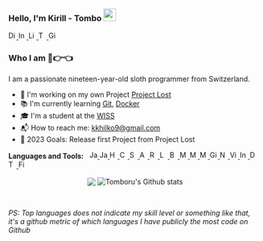 ### Hello, I'm Kirill - Tombo <img src="https://media.giphy.com/media/hvRJCLFzcasrR4ia7z/giphy.gif" width="25px">
<a href="https://discord.gg/BunKxCNTQ3">
  <img  alt="Discord Server" width="16px" color="white" src="https://www.iconsdb.com/icons/preview/gray/discord-xxl.png" />
</a>
<a href="https://www.instagram.com/tomboru/">
  <img  alt="Instagram" width="16px" src="https://www.iconsdb.com/icons/preview/gray/instagram-xxl.png" />
</a>
<a href="https://www.linkedin.com/in/kirill-khilko-bb7a95230/">
  <img  alt="LinkedIn" width="16px" src="https://www.iconsdb.com/icons/preview/gray/linkedin-xxl.png" />
</a>
<a href="https://www.twitch.tv/tomboru">
  <img  alt="Twitch" width="16px" src="https://www.iconsdb.com/icons/preview/gray/twitch-tv-xxl.png" />
</a>
<a href="https://github.com/Tomboru">
  <img  alt="Github" width="16px" src="https://www.iconsdb.com/icons/preview/gray/github-6-xxl.png" />
</a>

<br />

### Who I am 🥺👉👈

I am a passionate nineteen-year-old sloth programmer from Switzerland.
- 📓 I'm working on my own Project [Project Lost](https://projectlost.org)
- 📚 I'm currently learning [Git](https://git-scm.com/book), [Docker](https://docs.docker.com/)
- 🎓 I'm a student at the [WISS](https://www.wiss.ch/)
- 📬 How to reach me: kkhilko9@gmail.com <br>
- 📍 2023 Goals: Release first Project from Project Lost

**Languages and Tools:** &nbsp;
<a href="https://www.w3schools.com/js/">
  <img  alt="Javascript" width="16px" src="https://www.t-systems-mms.com/karriere/stellenboerse/img0.php?id=214.png" />
</a>
<a href="https://docs.oracle.com/en/java/">
  <img  alt="Java" width="16px" src="https://mpng.subpng.com/20180404/ebw/kisspng-java-programming-computer-programming-programming-coffee-jar-5ac598db779939.2171835915228991634899.jpg" />
</a>
<a href="https://www.w3schools.com/html/">
  <img  alt="HTML5" width="16px" src="https://cdn.icon-icons.com/icons2/2107/PNG/512/file_type_html_icon_130541.png" />
</a>
<a href="https://www.w3schools.com/css/">
  <img  alt="CSS/SCSS" width="16px" src="https://cdn1.iconfinder.com/data/icons/logotypes/32/badge-css-3-512.png" />
</a>
<a href="https://spring.io/">
  <img  alt="Spring Boot" width="16px" src="https://i.pinimg.com/originals/36/fd/a1/36fda1085cffacaebc7613ab8f227351.png" />
</a>
<a href="https://angular.io/">
  <img  alt="Angular" width="16px" src="https://cdn.freebiesupply.com/logos/large/2x/angular-icon-logo-png-transparent.png" />
</a>
<a href="https://reactjs.org/">
  <img  alt="React" width="16px" src="https://www.iconninja.com/files/332/243/605/react-js-react-logo-js-icon.png" />
</a>
<a href="https://www.lua.org/">
  <img  alt="LUA" width="16px" src="https://th.bing.com/th/id/R.a297185a3245a2d7c00629823392dcfc?rik=O8pZW8O0aJqH%2fg&riu=http%3a%2f%2f3.bp.blogspot.com%2f-JsoEu_pPL4M%2fUouRoSsWjII%2fAAAAAAAAAJc%2fH9v0lM9nzyg%2fs1600%2f600px-lua-logo-nolabel-svg.png&ehk=cYV7wlyLEX7shHHKajDuy6aUQhnxq4pc4iAh656hxOo%3d&risl=&pid=ImgRaw&r=0" />
</a>
<a href="https://devdocs.io/bash/">
  <img  alt="Bash" width="16px" src="https://findicons.com/files/icons/2773/pictonic_free/128/prog_bash02.png" />
</a>
<a href="https://www.mysql.com/de/">
  <img  alt="MySQL" width="16px" src="https://e7.pngegg.com/pngimages/747/798/png-clipart-mysql-mysql.png" />
</a>
<a href="https://mariadb.org/">
  <img  alt="MariaDB" width="16px" src="https://e7.pngegg.com/pngimages/468/466/png-clipart-mariadb-mysql-amazon-relational-database-service-fork-marine-mammal-mammal-thumbnail.png" />
</a>
<a href="https://www.mongodb.com/">
  <img  alt="MongoDB" width="16px" src="https://img.icons8.com/color/512/mongodb.png" />
</a>
<a href="https://git-scm.com/">
  <img  alt="Git" width="16px" src="https://git-scm.com/images/logos/downloads/Git-Icon-1788C.png" />
</a>
<a href="https://nodejs.org/en/">
  <img  alt="NodeJS" width="16px" src="https://miro.medium.com/max/1000/1*TGwJKcxY8kGEenRLLedeLw.png" />
</a>
<a href="https://code.visualstudio.com/">
  <img  alt="Visual Studio Code" width="16px" src="https://upload.wikimedia.org/wikipedia/commons/thumb/9/9a/Visual_Studio_Code_1.35_icon.svg/2048px-Visual_Studio_Code_1.35_icon.svg.png" />
</a>
<a href="https://www.jetbrains.com/idea/">
  <img  alt="IntelliJ IDEA" width="16px" src="https://upload.wikimedia.org/wikipedia/commons/thumb/9/9c/IntelliJ_IDEA_Icon.svg/2048px-IntelliJ_IDEA_Icon.svg.png" />
</a>
<a href="https://www.jetbrains.com/datagrip/">
  <img  alt="DataGrip" width="16px" src="https://upload.wikimedia.org/wikipedia/commons/thumb/c/c9/DataGrip.svg/1024px-DataGrip.svg.png" />
</a>
<a href="https://www.termius.com/">
  <img  alt="Termius" width="16px" src="https://dl2.macupdate.com/images/icons256/58537.png" />
</a>
<a href="https://www.figma.com/">
  <img  alt="Figma" width="16px" src="https://www.svgrepo.com/show/452202/figma.svg" />
</a>


<p align="center">
    <img align="center" src="https://github-readme-stats.vercel.app/api/top-langs/?username=tomboru&theme=radical&hide_langs_below=1&layout=compact)">
    <img align="center" alt="Tomboru's Github stats" src="https://github-readme-stats.vercel.app/api?username=tomboru&show_icons=true&theme=radical&line_height=21">
</p>

<br />

*PS: Top languages does not indicate my skill level or something like that, it's a github metric of which languages I have publicly the most code on Github*
